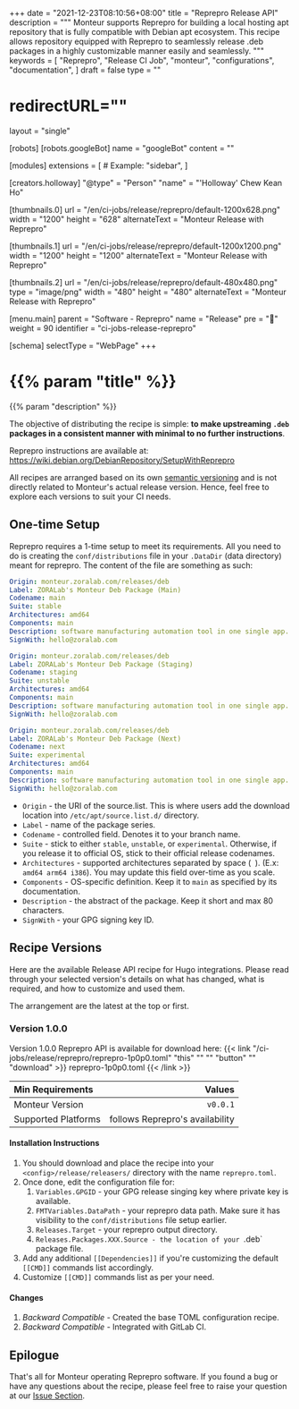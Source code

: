 +++
date = "2021-12-23T08:10:56+08:00"
title = "Reprepro Release API"
description = """
Monteur supports Reprepro for building a local hosting apt repository that is
fully compatible with Debian apt ecosystem. This recipe allows repository
equipped with Reprepro to seamlessly release .deb packages in a highly
customizable manner easily and seamlessly.
"""
keywords = [
	"Reprepro",
	"Release CI Job",
	"monteur",
	"configurations",
	"documentation",
]
draft = false
type = ""
# redirectURL=""
layout = "single"


[robots]
[robots.googleBot]
name = "googleBot"
content = ""


[modules]
extensions = [
	# Example: "sidebar",
]


[creators.holloway]
"@type" = "Person"
"name" = "'Holloway' Chew Kean Ho"


[thumbnails.0]
url = "/en/ci-jobs/release/reprepro/default-1200x628.png"
width = "1200"
height = "628"
alternateText = "Monteur Release with Reprepro"

[thumbnails.1]
url = "/en/ci-jobs/release/reprepro/default-1200x1200.png"
width = "1200"
height = "1200"
alternateText = "Monteur Release with Reprepro"

[thumbnails.2]
url = "/en/ci-jobs/release/reprepro/default-480x480.png"
type = "image/png"
width = "480"
height = "480"
alternateText = "Monteur Release with Reprepro"


[menu.main]
parent = "Software - Reprepro"
name = "Release"
pre = "🌾"
weight = 90
identifier = "ci-jobs-release-reprepro"


[schema]
selectType = "WebPage"
+++

# {{% param "title" %}}
{{% param "description" %}}

The objective of distributing the recipe is simple: **to make upstreaming `.deb`
packages in a consistent manner with minimal to no further instructions**.

Reprepro instructions are available at:
https://wiki.debian.org/DebianRepository/SetupWithReprepro

All recipes are arranged based on its own
[semantic versioning](https://semver.org/) and is not directly related to
Monteur's actual release version. Hence, feel free to explore each versions
to suit your CI needs.




## One-time Setup
Reprepro requires a 1-time setup to meet its requirements. All you need to do is
creating the `conf/distributions` file in your `.DataDir` (data directory) meant
for reprepro. The content of the file are something as such:

```yaml {linenos=table,hl_lines=["1-8"],linenostart=1}
Origin: monteur.zoralab.com/releases/deb
Label: ZORALab's Monteur Deb Package (Main)
Codename: main
Suite: stable
Architectures: amd64
Components: main
Description: software manufacturing automation tool in one single app.
SignWith: hello@zoralab.com

Origin: monteur.zoralab.com/releases/deb
Label: ZORALab's Monteur Deb Package (Staging)
Codename: staging
Suite: unstable
Architectures: amd64
Components: main
Description: software manufacturing automation tool in one single app.
SignWith: hello@zoralab.com

Origin: monteur.zoralab.com/releases/deb
Label: ZORALab's Monteur Deb Package (Next)
Codename: next
Suite: experimental
Architectures: amd64
Components: main
Description: software manufacturing automation tool in one single app.
SignWith: hello@zoralab.com
```

* `Origin` - the URI of the source.list. This is where users add the download
  location into `/etc/apt/source.list.d/` directory.
* `Label` - name of the package series.
* `Codename` - controlled field. Denotes it to your branch name.
* `Suite` - stick to either `stable`, `unstable`, or `experimental`. Otherwise,
   if you release it to official OS, stick to their official release codenames.
* `Architectures` - supported architectures separated by space (` `). (E.x:
  `amd64 arm64 i386`). You may update this field over-time as you scale.
* `Components` - OS-specific definition. Keep it to `main` as specified by its
   documentation.
* `Description` - the abstract of the package. Keep it short and max 80
  characters.
* `SignWith` - your GPG signing key ID.




## Recipe Versions
Here are the available Release API recipe for Hugo integrations. Please read
through your selected version's details on what has changed, what is required,
and how to customize and used them.

The arrangement are the latest at the top or first.


### Version 1.0.0
Version 1.0.0 Reprepro API is available for download here:
{{< link "/ci-jobs/release/reprepro/reprepro-1p0p0.toml" "this" "" "" "button"
	"" "download" >}}
reprepro-1p0p0.toml
{{< /link >}}

| Min Requirements     | Values                          |
|:---------------------|--------------------------------:|
| Monteur Version      | `v0.0.1`                        |
| Supported Platforms  | follows Reprepro's availability |


#### Installation Instructions
1. You should download and place the recipe into your
   `<config>/release/releasers/` directory with the name `reprepro.toml`.
2. Once done, edit the configuration file for:
   1. `Variables.GPGID` - your GPG release singing key where private key is
      available.
   2. `FMTVariables.DataPath` - your reprepro data path. Make sure it has
      visibility to the `conf/distributions` file setup earlier.
   3. `Releases.Target` - your reprepro output directory.
   4. `Releases.Packages.XXX.Source - the location of your `.deb` package file.
3. Add any additional `[[Dependencies]]` if you're customizing the default
  `[[CMD]]` commands list accordingly.
4. Customize `[[CMD]]` commands list as per your need.


#### Changes
1. *Backward Compatible* - Created the base TOML configuration recipe.
2. *Backward Compatible* - Integrated with GitLab CI.




## Epilogue
That's all for Monteur operating Reprepro software. If you found a bug or have
any questions about the recipe, please feel free to raise your question at our
[Issue Section](https://gitlab.com/zoralab/monteur/-/issues).
